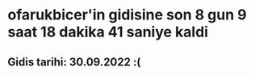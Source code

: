# ofarukbicer'in gidisine son 8 gun 9 saat 18 dakika 41 saniye kaldi

## Gidis tarihi: 30.09.2022 :(